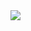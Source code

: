 <img align="center"  src="https://media-exp1.licdn.com/dms/image/C4D1BAQG_U9F1oAbg4g/company-background_10000/0/1557326103523?e=1637892000&v=beta&t=HHRTu6Y5KkEz5t3v5SiMomoKrqnezkalWLPSE-NTOlM">

